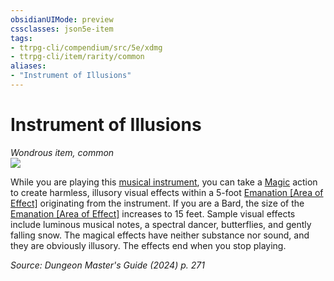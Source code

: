 ```yaml
---
obsidianUIMode: preview
cssclasses: json5e-item
tags:
- ttrpg-cli/compendium/src/5e/xdmg
- ttrpg-cli/item/rarity/common
aliases: 
- "Instrument of Illusions"
---
```

# Instrument of Illusions
*Wondrous item, common*  
![](3-Mechanics/CLI/items/img/instrument-of-illusions.webp#right)


While you are playing this [musical instrument](3-Mechanics/CLI/items/musical-instrument-xphb.md), you can take a [Magic](3-Mechanics/CLI/rules/actions.md#Magic) action to create harmless, illusory visual effects within a 5-foot [Emanation [Area of Effect]](3-Mechanics/CLI/rules/variant-rules/emanation-area-of-effect-xphb.md) originating from the instrument. If you are a Bard, the size of the [Emanation [Area of Effect]](3-Mechanics/CLI/rules/variant-rules/emanation-area-of-effect-xphb.md) increases to 15 feet. Sample visual effects include luminous musical notes, a spectral dancer, butterflies, and gently falling snow. The magical effects have neither substance nor sound, and they are obviously illusory. The effects end when you stop playing.

*Source: Dungeon Master's Guide (2024) p. 271*